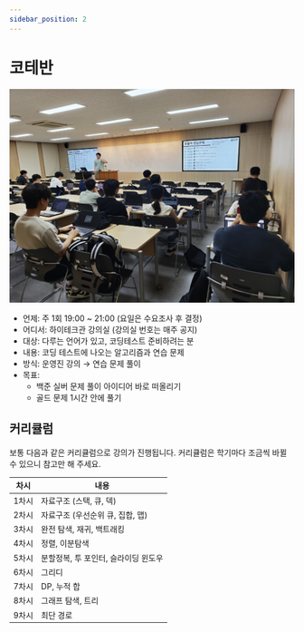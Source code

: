```yaml
---
sidebar_position: 2
---
```


# 코테반

![alt](../../../static/img/lending/ctb.jpg)

- 언제: 주 1회 19:00 ~ 21:00 (요일은 수요조사 후 결정)
- 어디서: 하이테크관 강의실 (강의실 번호는 매주 공지)
- 대상: 다루는 언어가 있고, 코딩테스트 준비하려는 분
- 내용: 코딩 테스트에 나오는 알고리즘과 연습 문제
- 방식: 운영진 강의 → 연습 문제 풀이
- 목표:
  - 백준 실버 문제 풀이 아이디어 바로 떠올리기
  - 골드 문제 1시간 안에 풀기

## 커리큘럼

보통 다음과 같은 커리큘럼으로 강의가 진행됩니다. 커리큘럼은 학기마다 조금씩 바뀔 수 있으니 참고만 해 주세요.

| 차시  | 내용                                 |
| ----- | ------------------------------------ |
| 1차시 | 자료구조 (스택, 큐, 덱)              |
| 2차시 | 자료구조 (우선순위 큐, 집합, 맵)     |
| 3차시 | 완전 탐색, 재귀, 백트래킹            |
| 4차시 | 정렬, 이분탐색                       |
| 5차시 | 분할정복, 투 포인터, 슬라이딩 윈도우 |
| 6차시 | 그리디                               |
| 7차시 | DP, 누적 합                          |
| 8차시 | 그래프 탐색, 트리                    |
| 9차시 | 최단 경로                            |

